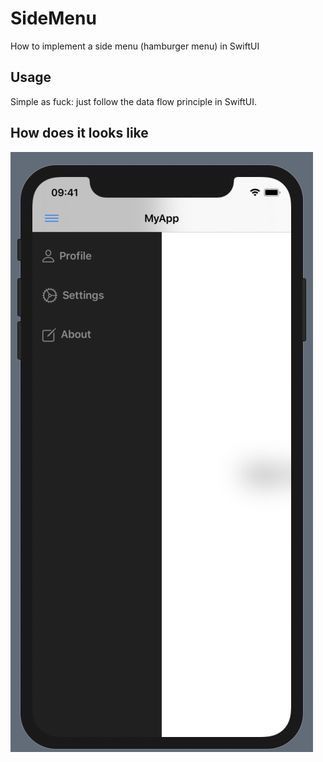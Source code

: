 # SideMenu
How to implement a side menu (hamburger menu) in SwiftUI

## Usage
Simple as fuck: just follow the data flow principle in SwiftUI.

## How does it looks like
![view](https://github.com/Dartrisen/SideMenu/blob/master/view.png)
